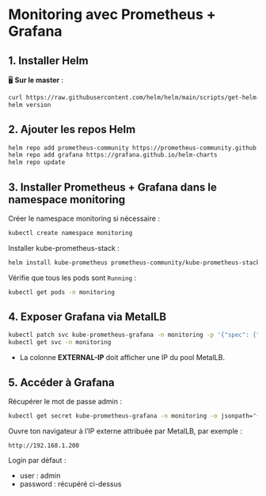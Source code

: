 # Monitoring avec Prometheus + Grafana

## 1. Installer Helm

🖥️ **Sur le master** :

```bash
curl https://raw.githubusercontent.com/helm/helm/main/scripts/get-helm-3 | bash
helm version
```

## 2. Ajouter les repos Helm

```bash
helm repo add prometheus-community https://prometheus-community.github.io/helm-charts
helm repo add grafana https://grafana.github.io/helm-charts
helm repo update
```

## 3. Installer Prometheus + Grafana dans le namespace monitoring

Créer le namespace monitoring si nécessaire :

```bash
kubectl create namespace monitoring
```

Installer kube-prometheus-stack :

```bash
helm install kube-prometheus prometheus-community/kube-prometheus-stack --namespace monitoring
```

Vérifie que tous les pods sont `Running` :

```bash
kubectl get pods -n monitoring
```

## 4. Exposer Grafana via MetalLB

```bash
kubectl patch svc kube-prometheus-grafana -n monitoring -p '{"spec": {"type": "LoadBalancer"}}'
kubectl get svc -n monitoring
```

* La colonne **EXTERNAL-IP** doit afficher une IP du pool MetalLB.

## 5. Accéder à Grafana

Récupérer le mot de passe admin :

```bash
kubectl get secret kube-prometheus-grafana -n monitoring -o jsonpath="{.data.admin-password}" | base64 --decode
```

Ouvre ton navigateur à l’IP externe attribuée par MetalLB, par exemple :

```
http://192.168.1.200
```

Login par défaut :

* user : admin
* password : récupéré ci-dessus
